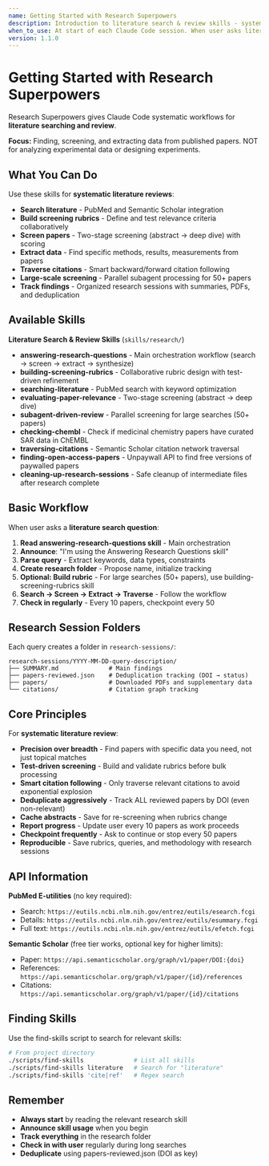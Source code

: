 ```yaml
---
name: Getting Started with Research Superpowers
description: Introduction to literature search & review skills - systematic paper finding, screening, extraction, and citation traversal
when_to_use: At start of each Claude Code session. When user asks literature search questions. When searching scientific literature. When reviewing papers or citations.
version: 1.1.0
---
```


# Getting Started with Research Superpowers

Research Superpowers gives Claude Code systematic workflows for **literature searching and review**.

**Focus:** Finding, screening, and extracting data from published papers. NOT for analyzing experimental data or designing experiments.

## What You Can Do

Use these skills for **systematic literature reviews**:

- **Search literature** - PubMed and Semantic Scholar integration
- **Build screening rubrics** - Define and test relevance criteria collaboratively
- **Screen papers** - Two-stage screening (abstract → deep dive) with scoring
- **Extract data** - Find specific methods, results, measurements from papers
- **Traverse citations** - Smart backward/forward citation following
- **Large-scale screening** - Parallel subagent processing for 50+ papers
- **Track findings** - Organized research sessions with summaries, PDFs, and deduplication

## Available Skills

**Literature Search & Review Skills** (`skills/research/`)
- **answering-research-questions** - Main orchestration workflow (search → screen → extract → synthesize)
- **building-screening-rubrics** - Collaborative rubric design with test-driven refinement
- **searching-literature** - PubMed search with keyword optimization
- **evaluating-paper-relevance** - Two-stage screening (abstract → deep dive)
- **subagent-driven-review** - Parallel screening for large searches (50+ papers)
- **checking-chembl** - Check if medicinal chemistry papers have curated SAR data in ChEMBL
- **traversing-citations** - Semantic Scholar citation network traversal
- **finding-open-access-papers** - Unpaywall API to find free versions of paywalled papers
- **cleaning-up-research-sessions** - Safe cleanup of intermediate files after research complete

## Basic Workflow

When user asks a **literature search question**:

1. **Read answering-research-questions skill** - Main orchestration
2. **Announce**: "I'm using the Answering Research Questions skill"
3. **Parse query** - Extract keywords, data types, constraints
4. **Create research folder** - Propose name, initialize tracking
5. **Optional: Build rubric** - For large searches (50+ papers), use building-screening-rubrics skill
6. **Search → Screen → Extract → Traverse** - Follow the workflow
7. **Check in regularly** - Every 10 papers, checkpoint every 50

## Research Session Folders

Each query creates a folder in `research-sessions/`:

```
research-sessions/YYYY-MM-DD-query-description/
├── SUMMARY.md              # Main findings
├── papers-reviewed.json    # Deduplication tracking (DOI → status)
├── papers/                 # Downloaded PDFs and supplementary data
└── citations/              # Citation graph tracking
```

## Core Principles

For **systematic literature review**:

- **Precision over breadth** - Find papers with specific data you need, not just topical matches
- **Test-driven screening** - Build and validate rubrics before bulk processing
- **Smart citation following** - Only traverse relevant citations to avoid exponential explosion
- **Deduplicate aggressively** - Track ALL reviewed papers by DOI (even non-relevant)
- **Cache abstracts** - Save for re-screening when rubrics change
- **Report progress** - Update user every 10 papers as work proceeds
- **Checkpoint frequently** - Ask to continue or stop every 50 papers
- **Reproducible** - Save rubrics, queries, and methodology with research sessions

## API Information

**PubMed E-utilities** (no key required):
- Search: `https://eutils.ncbi.nlm.nih.gov/entrez/eutils/esearch.fcgi`
- Details: `https://eutils.ncbi.nlm.nih.gov/entrez/eutils/esummary.fcgi`
- Full text: `https://eutils.ncbi.nlm.nih.gov/entrez/eutils/efetch.fcgi`

**Semantic Scholar** (free tier works, optional key for higher limits):
- Paper: `https://api.semanticscholar.org/graph/v1/paper/DOI:{doi}`
- References: `https://api.semanticscholar.org/graph/v1/paper/{id}/references`
- Citations: `https://api.semanticscholar.org/graph/v1/paper/{id}/citations`

## Finding Skills

Use the find-skills script to search for relevant skills:

```bash
# From project directory
./scripts/find-skills              # List all skills
./scripts/find-skills literature   # Search for "literature"
./scripts/find-skills 'cite|ref'   # Regex search
```

## Remember

- **Always start** by reading the relevant research skill
- **Announce skill usage** when you begin
- **Track everything** in the research folder
- **Check in with user** regularly during long searches
- **Deduplicate** using papers-reviewed.json (DOI as key)
